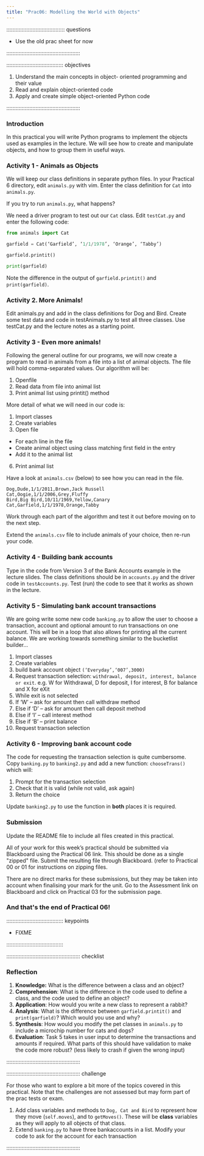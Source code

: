 ```yaml
---
title: "Prac06: Modelling the World with Objects"
---
```


:::::::::::::::::::::::::::::::::::::: questions 

- Use the old prac sheet for now

::::::::::::::::::::::::::::::::::::::::::::::::

::::::::::::::::::::::::::::::::::::: objectives

1. Understand the main concepts in object- oriented programming and their value
2. Read and explain object-oriented code
3. Apply and create simple object-oriented Python code

::::::::::::::::::::::::::::::::::::::::::::::::

### Introduction

In this practical you will write Python programs to implement the objects 
used as examples in the lecture. We will see how to create and manipulate 
objects, and how to group them in useful ways.

### Activity 1 - Animals as Objects

We will keep our class definitions in separate python files. In your 
Practical 6 directory, edit ```animals.py``` with vim. Enter the class definition for ```Cat``` into ```animals.py```.

If you try to run ```animals.py```, what happens?

We need a driver program to test out our ```Cat``` class. Edit ```testCat.py``` and enter the following code:

```python
from animals import Cat

garfield = Cat(‘Garfield’, ‘1/1/1978’, ‘Orange’, ‘Tabby’)

garfield.printit()

print(garfield)
```

Note the difference in the output of ```garfield.printit()``` and ```print(garfield)```.

### Activity 2. More Animals!

Edit animals.py and add in the class definitions for Dog and Bird. Create some test 
data and code in testAnimals.py to test all three classes. Use testCat.py and the 
lecture notes as a starting point.

### Activity 3 - Even more animals!

Following the general outline for our programs, we will now create a program to read 
in animals from a file into a list of animal objects. The file will hold comma-separated 
values. Our algorithm will be:

1. Openfile
1. Read data from file into animal list
2. Print animal list using printit() method

More detail of what we will need in our code is:

1. Import classes 
2. Create variables 
3. Open file 
  - For each line in the file
  - Create animal object using class matching first field in the entry 
  - Add it to the animal list
6. Print animal list

Have a look at ```animals.csv``` (below) to see how you can read in the file.

```
Dog,Dude,1/1/2011,Brown,Jack Russell 
Cat,Oogie,1/1/2006,Grey,Fluffy 
Bird,Big Bird,10/11/1969,Yellow,Canary 
Cat,Garfield,1/1/1978,Orange,Tabby
```

Work through each part of the algorithm and test it out before moving on to the next step.

Extend the ```animals.csv``` file to include animals of your choice, then re-run your code.

### Activity 4 - Building bank accounts

Type in the code from Version 3 of the Bank Accounts example in the lecture 
slides. The class definitions should be in ```accounts.py``` and the driver code in 
```testAccounts.py```. Test (run) the code to see that it works as shown in the lecture.

### Activity 5 - Simulating bank account transactions

We are going write some new code ```banking.py``` to allow the user to choose a transaction, 
account and optional amount to run transactions on one account. This will be in a 
loop that also allows for printing all the current balance. We are working towards 
something similar to the bucketlist builder...

1. Import classes
2. Create variables
  2. build bank account object ```(‘Everyday’,‘007’,3000)```
3. Request transaction selection: ```withdrawal, deposit, interest, balance or exit```. e.g. W for Withdrawal, D for deposit, I for interest, B for balance and X for eXit
4. While exit is not selected
  4. If ‘W’ – ask for amount then call withdraw method
  5. Else if ‘D’ – ask for amount then call deposit method
  6. Else if ‘I’ – call interest method
  7. Else if ‘B’ – print balance
  8. Request transaction selection

### Activity 6 - Improving bank account code

The code for requesting the transaction selection is quite cumbersome. Copy ```banking.py``` 
to ```banking2.py``` and add a new function: ```chooseTrans()``` which will:

1. Prompt for the transaction selection
2. Check that it is valid (while not valid, ask again) 
3. Return the choice

Update ```banking2.py``` to use the function in **both** places it is required.

### Submission

Update the README file to include all files created in this practical.

All of your work for this week’s practical should be submitted via Blackboard using
the Practical 06 link. This should be done as a single "zipped" file.
Submit the resulting file through Blackboard. (refer to Practical 00 or 01 for instructions
on zipping files.
 
There are no direct marks for these submissions, but they may be taken into account 
when finalising your mark for the unit. Go to the Assessment link on Blackboard and 
click on Practical 03 for the submission page.

### And that's the end of Practical 06!

::::::::::::::::::::::::::::::::::::: keypoints 

- FIXME

:::::::::::::::::::::::::::::::::::::

:::::::::::::::::::::::::::::::::::::::::::::::: checklist

### Reflection
 
1. **Knowledge:** What is the difference between a class and an object?
3. **Comprehension**: What is the difference in the code used to define a class,
and the code used to define an object?
5. **Application**: How would you write a new class to represent a rabbit?
7. **Analysis**: What is the difference between ```garfield.printit()``` and ```print(garfield)```?
Which would you use and why?
9. **Synthesis**: How would you modify the pet classes in ```animals.py``` to include a
microchip number for cats and dogs?
10. **Evaluation**: Task 5 takes in user input to determine the transactions and
amounts if required. What parts of this should have validation to make the code 
more robust? (less likely to crash if given the wrong input)

::::::::::::::::::::::::::::::::::::::::::::::::

:::::::::::::::::::::::::::::::::::::::::::::::: challenge

For those who want to explore a bit more of the topics covered in this practical. Note that the challenges are not assessed but may form part of the prac tests or exam.

1. Add class variables and methods to ```Dog, Cat and Bird``` to represent how they move (```self.moves```), and to ```getMoves()```. These will be **class** variables as they will apply to all objects of that class.
3. Extend ```banking.py``` to have three bankaccounts in a list. Modify your code to ask for the account for each transaction
 
::::::::::::::::::::::::::::::::::::::::::::::::
